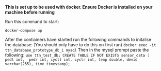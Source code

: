 **This is set up to be used with docker. Ensure Docker is installed on your machine before running**

Run this command to start:
```
docker-compose up
```

After the contiainers have started run the following commands to initalise the database:
(You should only have to do this on first run)
    ```
    docker exec -it ttn_database_prototype_db_1 mysql
    ```
    Then in the mysql prompt paste the following:
    ```
    use ttn_test_db;
    CREATE TABLE IF NOT EXISTS sensor_data ( pedl int,  pedr int, cycll int, cyclr int, temp double, devid varchar(255), time timestamp);
    ```
